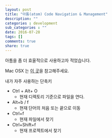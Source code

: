 ```yaml
---
layout: post
title: "아톰(atom) Code Navigation & Management"
description: ""
categories : development
sub_categories : ""
date: 2016-07-28
tags: []
comments: true
share: true
---
```


아톰을 좀 더 효울적으로 사용하고자 적었습니다.

Mac OSX 는 [이 곳](http://sweetme.at/2014/03/10/atom-editor-cheat-sheet/)을
참고해주세요.

  

내가 자주 사용하는 단축키

  * Ctrl + Alt+ O 
    * 현재 디렉토리 기준으로 파일을 연다.
  * Alt+b / f
    * 현재 단어의 처음 또는 끝으로 이동
  * Ctrl+f
    * 현재 파일에서 찾기
  * Ctrl+Shift+f
    * 현재 프로젝트에서 찾기

  

